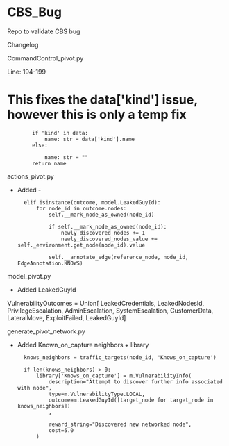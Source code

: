 # CBS_Bug
Repo to validate CBS bug 

Changelog

CommandControl_pivot.py

Line: 194-199 

# This fixes the data['kind'] issue, however this is only a temp fix

            if 'kind' in data:
                name: str = data['kind'].name
            else:
                
                name: str = ""
            return name
            
actions_pivot.py
- Added -

        elif isinstance(outcome, model.LeakedGuyId):
            for node_id in outcome.nodes:
                self.__mark_node_as_owned(node_id)
                
                if self.__mark_node_as_owned(node_id):
                    newly_discovered_nodes += 1
                    newly_discovered_nodes_value += self._environment.get_node(node_id).value
                    
                self.__annotate_edge(reference_node, node_id, EdgeAnnotation.KNOWS)
                
model_pivot.py

- Added LeakedGuyId

VulnerabilityOutcomes = Union[
    LeakedCredentials, LeakedNodesId, PrivilegeEscalation, AdminEscalation,
    SystemEscalation, CustomerData, LateralMove, ExploitFailed, LeakedGuyId]
    
generate_pivot_network.py

- Added Known_on_capture neighbors + library

        knows_neighbors = traffic_targets(node_id, 'Knows_on_capture')

        if len(knows_neighbors) > 0:
            library['Knows_on_capture'] = m.VulnerabilityInfo(
                description="Attempt to discover further info associated with node",
                type=m.VulnerabilityType.LOCAL,
                outcome=m.LeakedGuyId([target_node for target_node in knows_neighbors])
                ,
                
                reward_string="Discovered new networked node",
                cost=5.0
            )
